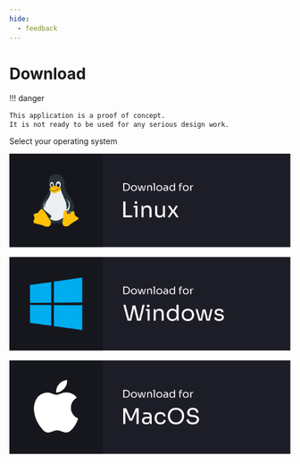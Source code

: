 ```yaml
---
hide:
  - feedback
---
```

# Download

!!! danger

    This application is a proof of concept.
    It is not ready to be used for any serious design work.

Select your operating system

[![download for Linux](/assets/images/linux-badge.svg)](https://github.com/sprocketc/repath-studio/releases/latest/download/repath-studio-linux.AppImage)

[![download for Windows](/assets/images/windows-badge.svg)](https://github.com/sprocketc/repath-studio/releases/latest/download/repath-studio-win.exe)

[![download for MacOS](/assets/images/mac_os-badge.svg)](https://github.com/sprocketc/repath-studio/releases/latest/download/repath-studio-mac.dmg)